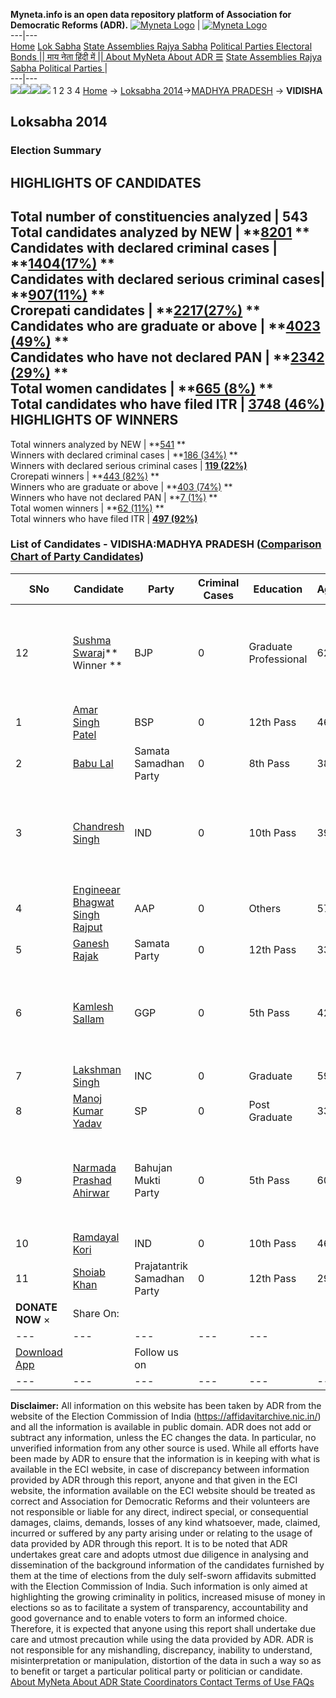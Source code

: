 **Myneta.info is an open data repository platform of Association for Democratic Reforms (ADR).**
[![Myneta Logo](https://www.myneta.info/lib/img/myneta-logo.png)](https://www.myneta.info/) | [![Myneta Logo](https://www.myneta.info/lib/img/adr-logo.png)](https://adrindia.org)  
---|---  
[Home](https://www.myneta.info/) [Lok Sabha](https://www.myneta.info/#ls "Lok Sabha") [ State Assemblies ](https://www.myneta.info/#sa "State Assemblies") [Rajya Sabha](https://www.myneta.info/#rs "Rajya Sabha") [Political Parties ](https://www.myneta.info/party "Political Parties") [ Electoral Bonds ](https://www.myneta.info/electoral_bonds "Electoral Bonds") [ || माय नेता हिंदी में || ](https://translate.google.co.in/translate?prev=hp&hl=en&js=y&u=www.myneta.info&sl=en&tl=hi&history_state0=) [ About MyNeta ](https://adrindia.org/content/about-myneta) [ About ADR ](https://adrindia.org/about-adr/who-we-are) [☰](javascript:void\(0\))
[ State Assemblies ](https://www.myneta.info/#sa "State Assemblies") [ Rajya Sabha ](https://www.myneta.info/#rs "Rajya Sabha") [ Political Parties ](https://www.myneta.info/party "Political Parties")
|   
---|---  
![](https://www.myneta.info/lib/img/banner/banner-1.png)![](https://www.myneta.info/lib/img/banner/banner-2.png)![](https://www.myneta.info/lib/img/banner/banner-3.png)![](https://www.myneta.info/lib/img/banner/banner-4.png)
1  2  3  4 
[Home](https://www.myneta.info/) → [Loksabha 2014](https://www.myneta.info/ls2014/)→[MADHYA PRADESH](https://www.myneta.info/ls2014/index.php?action=show_constituencies&state_id=12) → **VIDISHA**
### 
## Loksabha 2014
###  Election Summary 
HIGHLIGHTS OF CANDIDATES  
---  
Total number of constituencies analyzed |  543   
Total candidates analyzed by NEW | **[8201](https://www.myneta.info/ls2014/index.php?action=summary&subAction=candidates_analyzed&sort=candidate#summary) **  
Candidates with declared criminal cases | **[1404(17%)](https://www.myneta.info/ls2014/index.php?action=summary&subAction=crime&sort=candidate#summary) **  
Candidates with declared serious criminal cases| **[907(11%)](https://www.myneta.info/ls2014/index.php?action=summary&subAction=serious_crime&sort=candidate#summary) **  
Crorepati candidates | **[2217(27%)](https://www.myneta.info/ls2014/index.php?action=summary&subAction=crorepati&sort=candidate#summary) **  
Candidates who are graduate or above | **[4023 (49%)](https://www.myneta.info/ls2014/index.php?action=summary&subAction=education&sort=candidate#summary) **  
Candidates who have not declared PAN | **[2342 (29%)](https://www.myneta.info/ls2014/index.php?action=summary&subAction=without_pan&sort=candidate#summary) **  
Total women candidates | **[665 (8%)](https://www.myneta.info/ls2014/index.php?action=summary&subAction=women_candidate&sort=candidate#summary) **  
Total candidates who have filed ITR | [**3748 (46%)**](https://www.myneta.info/ls2014/index.php?action=summary&subAction=filed_itr&sort=candidate#summary)  
HIGHLIGHTS OF WINNERS  
---  
Total winners analyzed by NEW | **[541](https://www.myneta.info/ls2014/index.php?action=summary&subAction=winner_analyzed&sort=candidate#summary) **  
Winners with declared criminal cases | **[186 (34%)](https://www.myneta.info/ls2014/index.php?action=summary&subAction=winner_crime&sort=candidate#summary) **  
Winners with declared serious criminal cases | **[119 (22%)](https://www.myneta.info/ls2014/index.php?action=summary&subAction=winner_serious_crime&sort=candidate#summary)**  
Crorepati winners | **[443 (82%)](https://www.myneta.info/ls2014/index.php?action=summary&subAction=winner_crorepati&sort=candidate#summary) **  
Winners who are graduate or above | **[403 (74%)](https://www.myneta.info/ls2014/index.php?action=summary&subAction=winner_education&sort=candidate#summary) **  
Winners who have not declared PAN | **[7 (1%)](https://www.myneta.info/ls2014/index.php?action=summary&subAction=winner_without_pan&sort=candidate#summary) **  
Total women winners | **[62 (11%)](https://www.myneta.info/ls2014/index.php?action=summary&subAction=winner_women&sort=candidate#summary) **  
Total winners who have filed ITR | [**497 (92%)**](https://www.myneta.info/ls2014/index.php?action=summary&subAction=winner_filed_itr&sort=candidate#summary)  
### List of Candidates - VIDISHA:MADHYA PRADESH ([Comparison Chart of Party Candidates](https://www.myneta.info/ls2014/comparisonchart.php?constituency_id=199))
SNo | Candidate| Party| Criminal Cases| Education| Age| Total Assets| Liabilities  
---|---|---|---|---|---|---|---  
12  | [Sushma Swaraj](https://www.myneta.info/ls2014/candidate.php?candidate_id=4818)** Winner ** | BJP | 0 | Graduate Professional| 62 | ![](https://myneta.info/image_v2.php?myneta_folder=ls2014&candidate_id=4818&col=ta) | ![](https://myneta.info/image_v2.php?myneta_folder=ls2014&candidate_id=4818&col=lia)  
1  | [Amar Singh Patel](https://www.myneta.info/ls2014/candidate.php?candidate_id=4215) | BSP | 0 | 12th Pass| 46 | Rs 3,11,829 ~ 3 Lacs+ | Rs 27,310 ~ 27 Thou+  
2  | [Babu Lal](https://www.myneta.info/ls2014/candidate.php?candidate_id=4819) | Samata Samadhan Party | 0 | 8th Pass| 38 | Rs 2,60,700 ~ 2 Lacs+ | Rs 0 ~   
3  | [Chandresh Singh](https://www.myneta.info/ls2014/candidate.php?candidate_id=5230) | IND | 0 | 10th Pass| 39 | ![](https://myneta.info/image_v2.php?myneta_folder=ls2014&candidate_id=5230&col=ta) | ![](https://myneta.info/image_v2.php?myneta_folder=ls2014&candidate_id=5230&col=lia)  
4  | [Engineear Bhagwat Singh Rajput](https://www.myneta.info/ls2014/candidate.php?candidate_id=4213) | AAP | 0 | Others| 57 | Rs 25,13,476 ~ 25 Lacs+ | Rs 0 ~   
5  | [Ganesh Rajak](https://www.myneta.info/ls2014/candidate.php?candidate_id=4820) | Samata Party | 0 | 12th Pass| 33 | Rs 5,60,000 ~ 5 Lacs+ | Rs 0 ~   
6  | [Kamlesh Sallam](https://www.myneta.info/ls2014/candidate.php?candidate_id=4823) | GGP | 0 | 5th Pass| 42 | ![](https://myneta.info/image_v2.php?myneta_folder=ls2014&candidate_id=4823&col=ta) | ![](https://myneta.info/image_v2.php?myneta_folder=ls2014&candidate_id=4823&col=lia)  
7  | [Lakshman Singh](https://www.myneta.info/ls2014/candidate.php?candidate_id=5232) | INC | 0 | Graduate| 59 | Rs 8,37,83,624 ~ 8 Crore+ | Rs 1,70,68,702 ~ 1 Crore+  
8  | [Manoj Kumar Yadav](https://www.myneta.info/ls2014/candidate.php?candidate_id=4825) | SP | 0 | Post Graduate| 33 | Rs 35,45,837 ~ 35 Lacs+ | Rs 7,40,000 ~ 7 Lacs+  
9  | [Narmada Prashad Ahirwar](https://www.myneta.info/ls2014/candidate.php?candidate_id=4822) | Bahujan Mukti Party | 0 | 5th Pass| 60 | ![](https://myneta.info/image_v2.php?myneta_folder=ls2014&candidate_id=4822&col=ta) | ![](https://myneta.info/image_v2.php?myneta_folder=ls2014&candidate_id=4822&col=lia)  
10  | [Ramdayal Kori](https://www.myneta.info/ls2014/candidate.php?candidate_id=4821) | IND | 0 | 10th Pass| 46 | Rs 11,17,500 ~ 11 Lacs+ | Rs 0 ~   
11  | [Shoiab Khan](https://www.myneta.info/ls2014/candidate.php?candidate_id=4824) | Prajatantrik Samadhan Party | 0 | 12th Pass| 29 | Rs 50,000 ~ 50 Thou+ | Rs 0 ~   
|  **DONATE NOW** × |  Share On:  | [](https://api.whatsapp.com/send?text=https%3A%2F%2Fmyneta.info%2Fpunjab2022%2Findex.php%3Faction%3Dshow_constituencies%26state_id%3D19) | [](https://www.facebook.com/sharer/sharer.php?u=https%3A%2F%2Fmyneta.info%2Fpunjab2022%2Findex.php%3Faction%3Dshow_constituencies%26state_id%3D19) | [](https://twitter.com/share?url=https%3A%2F%2Fmyneta.info%2Fpunjab2022%2Findex.php%3Faction%3Dshow_constituencies%26state_id%3D19)  
---|---|---|---|---  
| [ Download App ](https://play.google.com/store/apps/details?id=com.webrosoft.myneta1&pcampaignid=pcampaignidMKT-Other-global-all-co-prtnr-py-PartBadge-Mar2515-1) | [](https://play.google.com/store/apps/details?id=com.webrosoft.myneta1&pcampaignid=pcampaignidMKT-Other-global-all-co-prtnr-py-PartBadge-Mar2515-1) |  Follow us on  | [](https://www.facebook.com/adrindia.org/) | [](https://twitter.com/adrspeaks) | [](https://groups.google.com/g/national-election-watch?hl=en&pli=1) | [](https://www.instagram.com/adrspeaks/) | [](https://www.youtube.com/user/adrspeaks) | [](https://sharechat.com/profile/adrspeaks)  
---|---|---|---|---|---|---|---|---  
**Disclaimer:** All information on this website has been taken by ADR from the website of the Election Commission of India (https://affidavitarchive.nic.in/) and all the information is available in public domain. ADR does not add or subtract any information, unless the EC changes the data. In particular, no unverified information from any other source is used. While all efforts have been made by ADR to ensure that the information is in keeping with what is available in the ECI website, in case of discrepancy between information provided by ADR through this report, anyone and that given in the ECI website, the information available on the ECI website should be treated as correct and Association for Democratic Reforms and their volunteers are not responsible or liable for any direct, indirect special, or consequential damages, claims, demands, losses of any kind whatsoever, made, claimed, incurred or suffered by any party arising under or relating to the usage of data provided by ADR through this report. It is to be noted that ADR undertakes great care and adopts utmost due diligence in analysing and dissemination of the background information of the candidates furnished by them at the time of elections from the duly self-sworn affidavits submitted with the Election Commission of India. Such information is only aimed at highlighting the growing criminality in politics, increased misuse of money in elections so as to facilitate a system of transparency, accountability and good governance and to enable voters to form an informed choice. Therefore, it is expected that anyone using this report shall undertake due care and utmost precaution while using the data provided by ADR. ADR is not responsible for any mishandling, discrepancy, inability to understand, misinterpretation or manipulation, distortion of the data in such a way so as to benefit or target a particular political party or politician or candidate. 
[ About MyNeta ](https://adrindia.org/content/about-myneta) [ About ADR ](https://adrindia.org/about-adr/who-we-are) [ State Coordinators ](https://adrindia.org/about-adr/state-coordinators) [ Contact ](https://adrindia.org/contact-us) [ Terms of Use ](https://adrindia.org/content/adr-terms-use) [ FAQs ](https://adrindia.org/content/faqs)
